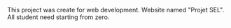 This project was create for web development.
Website named "Projet SEL".
All student need starting from zero.